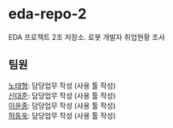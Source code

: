 # eda-repo-2
EDA 프로젝트 2조 저장소. 로봇 개발자 취업현황 조사

## 팀원
[노태형](https://github.com/Robotics-Ro): 담당업무 작성 (사용 툴 작성) \
[신대준](https://github.com/shindaejune): 담당업무 작성 (사용 툴 작성) \
[이윤종](https://github.com/doubleSizeBanana): 담당업무 작성 (사용 툴 작성) \
[허동욱](https://github.com/dongwookheo): 담당업무 작성 (사용 툴 작성)
